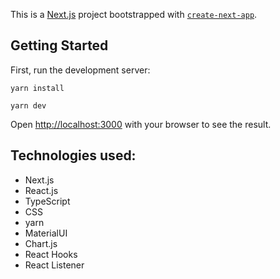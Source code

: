 This is a [Next.js](https://nextjs.org/) project bootstrapped with [`create-next-app`](https://github.com/vercel/next.js/tree/canary/packages/create-next-app).

## Getting Started

First, run the development server:

```
yarn install
```

```
yarn dev
```

Open [http://localhost:3000](http://localhost:3000) with your browser to see the result.

## Technologies used: 

- Next.js 
- React.js 
- TypeScript
- CSS 
- yarn
- MaterialUI 
- Chart.js 
- React Hooks
- React Listener
